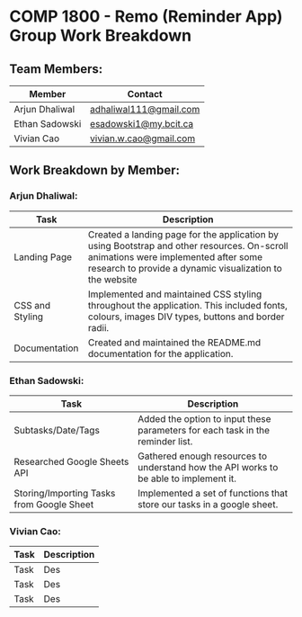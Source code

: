 # COMP 1800 - Remo (Reminder App) Group Work Breakdown

## Team Members:
| Member | Contact |
| ----------- | ----------- |
| Arjun Dhaliwal | adhaliwal111@gmail.com |
| Ethan Sadowski | esadowski1@my.bcit.ca |
| Vivian Cao | vivian.w.cao@gmail.com |

## Work Breakdown by Member:
### Arjun Dhaliwal:
| Task | Description |
| ----------- | ----------- |
| Landing Page | Created a landing page for the application by using Bootstrap and other resources. On-scroll animations were implemented after some research to provide a dynamic visualization to the website  |
| CSS and Styling | Implemented and maintained CSS styling throughout the application. This included fonts, colours, images DIV types, buttons and border radii. |
| Documentation | Created and maintained the README.md documentation for the application. |



### Ethan Sadowski:
| Task | Description |
| ----------- | ----------- |
| Subtasks/Date/Tags | Added the option to input these parameters for each task in the reminder list. |
| Researched Google Sheets API | Gathered enough resources to understand how the API works to be able to implement it. |
| Storing/Importing Tasks from Google Sheet | Implemented a set of functions that store our tasks in a google sheet. |


### Vivian Cao:
| Task | Description |
| ----------- | ----------- |
| Task | Des |
| Task | Des |
| Task | Des |
